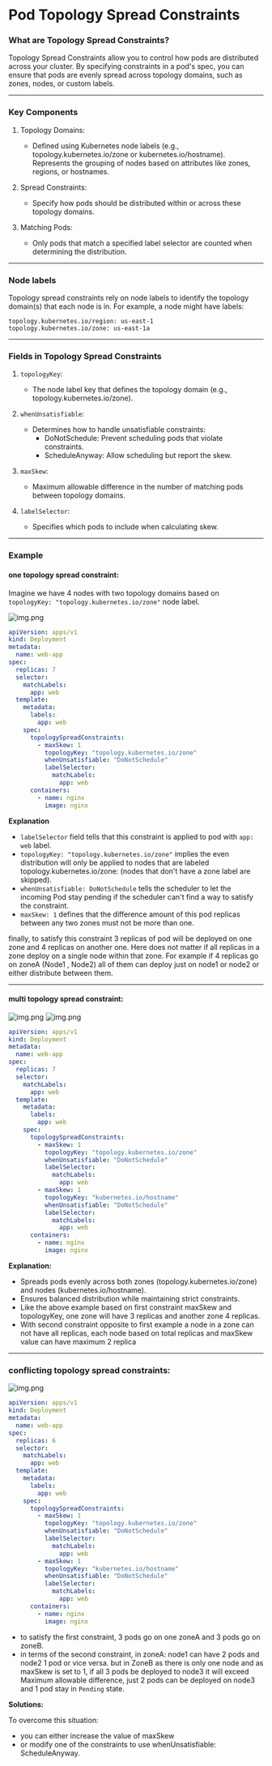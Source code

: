 # Pod Topology Spread Constraints

### What are Topology Spread Constraints?

Topology Spread Constraints allow you to control how pods are distributed across your cluster.
By specifying constraints in a pod's spec, you can ensure that pods are evenly spread across topology domains, such as zones, nodes, or custom labels.

---

### Key Components
1. Topology Domains:

   - Defined using Kubernetes node labels (e.g., topology.kubernetes.io/zone or kubernetes.io/hostname).
   Represents the grouping of nodes based on attributes like zones, regions, or hostnames.

2. Spread Constraints:

   - Specify how pods should be distributed within or across these topology domains.

3. Matching Pods:

   - Only pods that match a specified label selector are counted when determining the distribution.

---

### Node labels
Topology spread constraints rely on node labels to identify the topology domain(s) that each node is in. For example, a node might have labels:

```text
topology.kubernetes.io/region: us-east-1
topology.kubernetes.io/zone: us-east-1a
```

---

### Fields in Topology Spread Constraints

1. <code>topologyKey</code>:

    - The node label key that defines the topology domain (e.g., topology.kubernetes.io/zone).

2. <code>whenUnsatisfiable</code>:

    - Determines how to handle unsatisfiable constraints:
        - DoNotSchedule: Prevent scheduling pods that violate constraints.
        - ScheduleAnyway: Allow scheduling but report the skew.

3. <code>maxSkew</code>:

    - Maximum allowable difference in the number of matching pods between topology domains.

4. <code>labelSelector</code>:

    - Specifies which pods to include when calculating skew.
---
### Example 

#### one topology spread constraint:
Imagine we have 4 nodes with two topology domains based on <code>topologyKey: "topology.kubernetes.io/zone"</code> node label.

![img.png](pod-topology-constraint-zone.png)

```yaml
apiVersion: apps/v1
kind: Deployment
metadata:
  name: web-app
spec:
  replicas: 7
  selector:
    matchLabels:
      app: web
  template:
    metadata:
      labels:
        app: web
    spec:
      topologySpreadConstraints:
        - maxSkew: 1
          topologyKey: "topology.kubernetes.io/zone"
          whenUnsatisfiable: "DoNotSchedule"
          labelSelector:
            matchLabels:
              app: web
      containers:
        - name: nginx
          image: nginx
```
**Explanation**

- <code>labelSelector</code> field tells that this constraint is applied to pod with <code>app: web</code> label.
- <code>topologyKey: "topology.kubernetes.io/zone"</code> implies the even distribution will only be applied to nodes that are labeled topology.kubernetes.io/zone: <any value> (nodes that don't have a zone label are skipped).
- <code>whenUnsatisfiable: DoNotSchedule</code> tells the scheduler to let the incoming Pod stay pending if the scheduler can't find a way to satisfy the constraint.
- <code>maxSkew: 1</code> defines that the difference amount of this pod replicas between any two zones must not be more than one.

finally, to satisfy this constraint 3 replicas of pod will be deployed on one zone and 4 replicas on another one.
Here does not matter if all replicas in a zone deploy on a single node within that zone.
For example if 4 replicas go on zoneA (Node1 , Node2) all of them can deploy just on node1 or node2 or either distribute between them.

---
#### multi topology spread constraint:

![img.png](pod-topology-constraint-zone.png)
![img.png](pod-topology-constraint-hostname.png)
```yaml
apiVersion: apps/v1
kind: Deployment
metadata:
  name: web-app
spec:
  replicas: 7
  selector:
    matchLabels:
      app: web
  template:
    metadata:
      labels:
        app: web
    spec:
      topologySpreadConstraints:
        - maxSkew: 1
          topologyKey: "topology.kubernetes.io/zone"
          whenUnsatisfiable: "DoNotSchedule"
          labelSelector:
            matchLabels:
              app: web
        - maxSkew: 1
          topologyKey: "kubernetes.io/hostname"
          whenUnsatisfiable: "DoNotSchedule"
          labelSelector:
            matchLabels:
              app: web
      containers:
        - name: nginx
          image: nginx

```

**Explanation:**

- Spreads pods evenly across both zones (topology.kubernetes.io/zone) and nodes (kubernetes.io/hostname).
- Ensures balanced distribution while maintaining strict constraints.
- Like the above example based on first constraint maxSkew and topologyKey, one zone will have 3 replicas and another zone 4 replicas.
- With second constraint opposite to first example a node in a zone can not have all replicas, each node based on total replicas and maxSkew value can have maximum 2 replica 

---

### conflicting topology spread constraints:

![img.png](pod-topology-constraint-conflict.png)

```yaml
apiVersion: apps/v1
kind: Deployment
metadata:
  name: web-app
spec:
  replicas: 6
  selector:
    matchLabels:
      app: web
  template:
    metadata:
      labels:
        app: web
    spec:
      topologySpreadConstraints:
        - maxSkew: 1
          topologyKey: "topology.kubernetes.io/zone"
          whenUnsatisfiable: "DoNotSchedule"
          labelSelector:
            matchLabels:
              app: web
        - maxSkew: 1
          topologyKey: "kubernetes.io/hostname"
          whenUnsatisfiable: "DoNotSchedule"
          labelSelector:
            matchLabels:
              app: web
      containers:
        - name: nginx
          image: nginx
```
- to satisfy the first constraint, 3 pods go on one zoneA and 3 pods go on zoneB.
- in terms of the second constraint, in zoneA: node1 can have 2 pods and node2 1 pod or vice versa.
but in ZoneB as there is only one node and as maxSkew is set to 1, if all 3 pods be deployed to node3 it will exceed Maximum allowable difference, just 2 pods can be deployed on node3 and 1 pod stay in <code>Pending</code> state.

**Solutions:**

To overcome this situation:

- you can either increase the value of maxSkew 
- or modify one of the constraints to use whenUnsatisfiable: ScheduleAnyway.

